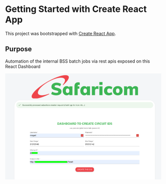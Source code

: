 # Getting Started with Create React App

This project was bootstrapped with [Create React App](https://github.com/facebook/create-react-app).

## Purpose

Automation of the internal BSS batch jobs via rest apis exposed on this React Dashboard

![alt text](image.png)
